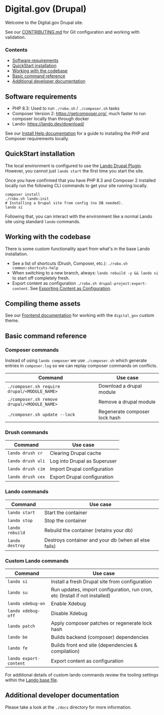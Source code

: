 # Digital.gov (Drupal)

Welcome to the Digital.gov Drupal site.

See our [CONTRIBUTING.md](CONTRIBUTING.md) for Git configuration and working with validation.

### Contents

- [Software requirements](#software-requirements)
- [QuickStart installation](#quickstart-installation)
- [Working with the codebase](#working-with-the-codebase)
- [Basic command reference](#basic-command-reference)
- [Additional developer documentation](#additional-developer-documentation)

## Software requirements

* PHP 8.3: Used to run `./robo.sh` / `./composer.sh` tasks
* Composer Version 2: https://getcomposer.org/, much faster to run composer locally than through docker
* Lando: https://lando.dev/download/

See our [Install Help documentation](docs/install-help.md) for a guide to installing the PHP and Composer
requirements locally.

## QuickStart installation

The local environment is configured to use
the [Lando Drupal Plugin](https://docs.lando.dev/plugins/drupal/getting-started.html). However, you cannot
just `lando start` the first time you start the site.

Once you have confirmed that you have PHP 8.3 and Composer 2 installed locally run the following CLI commands to get your
site running locally.

```
composer install
./robo.sh lando:init
# Installing a Drupal site from config (no DB needed).
lando si
```

Following that, you can interact with the environment like a normal Lando site using standard `lando` commands.

## Working with the codebase

There is some custom functionality apart from what's in the base Lando installation.

* See a list of shortcuts (Drush, Composer, etc.): `./robo.sh common:shortcuts-help`
* When switching to a new branch, always: `lando rebuild -y && lando si` to start off completely fresh.
* Export content as configuration `./robo.sh drupal-project:export-content`.
  See [Exporting Content as Configuration](docs/backend#exporting-content-as-configuration).

## Compiling theme assets

See our [Frontend documentation](docs/frontend.md) for working with the `digital_gov` custom theme.

## Basic command reference

### Composer commands
Instead of using `lando composer` we use `./composer.sh` which generate entries in `composer.log` so we can replay composer commands on conflicts.

| **Command**                                  | **Use case**                  |
|----------------------------------------------|-------------------------------|
| `./composer.sh require drupal/<MODULE_NAME>` | Download a drupal module      |
| `./composer.sh remove drupal/<MODULE_NAME>`  | Remove a drupal module        |
| `./composer.sh update --lock`                | Regenerate composer lock hash |

### Drush commands

| **Command**       | **Use case**                 |
|-------------------|------------------------------|
| `lando drush cr`  | Clearing Drupal cache        |
| `lando drush uli` | Log into Drupal as Superuser |
| `lando drush cim` | Import Drupal configuration  |
| `lando drush cex` | Export Drupal configuration  |

### Lando commands

| **Command**     | **Use case**                                         |
|-----------------|------------------------------------------------------|
| `lando start`   | Start the container                                  |
| `lando stop`    | Stop the container                                   |
| `lando rebuild` | Rebuild the container (retains your db)              |
| `lando destroy` | Destroys container and your db (when all else fails) |

### Custom Lando commands

| **Command**            | **Use case**                                                                |
|------------------------|-----------------------------------------------------------------------------|
| `lando si`             | Install a fresh Drupal site from configuration                              |
| `lando su`             | Run updates, import configuration, run cron, etc (Install if not installed) |
| `lando xdebug-on`      | Enable Xdebug                                                               |
| `lando xdebug-off`     | Disable Xdebug                                                              |
| `lando patch`          | Apply composer patches or regenerate lock hash                              |
| `lando be`             | Builds backend (composer) dependencies                                      |
| `lando fe`             | Builds front end site (dependencies & compilation)                          |
| `lando export-content` | Export content as configuration                                             |

For additional details of custom lando commands review the tooling settings within the [Lando base file](.lando.dist.yml).

## Additional developer documentation

Please take a look at the `./docs` directory for more information.
